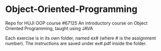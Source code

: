 # Object-Oriented-Programming
Repo for HUJI OOP course #67125
An introductory course on Object Oriented Programming, taught using JAVA

Each exercise is in its own folder, named ex# (where # is the assignment number).
The instructions are saved under ex#.pdf inside the folder.
